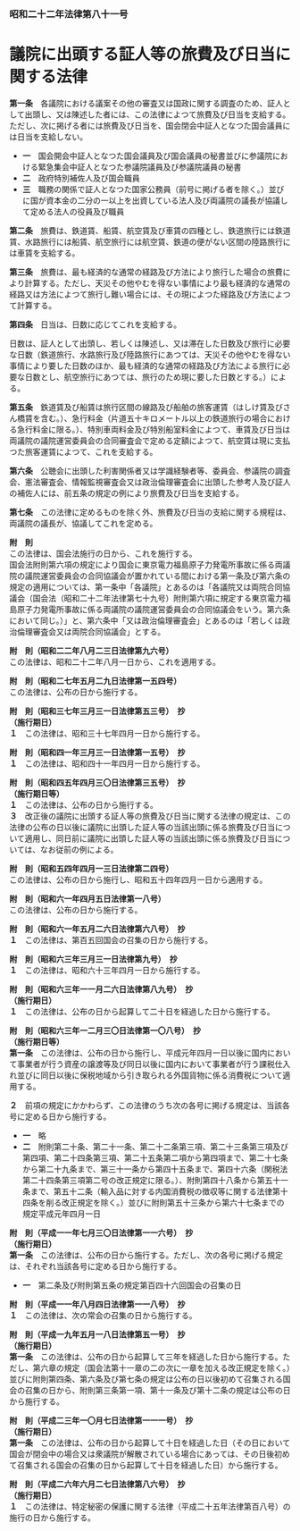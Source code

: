 ### 昭和二十二年法律第八十一号  
# 議院に出頭する証人等の旅費及び日当に関する法律  
  
**第一条**　各議院における議案その他の審査又は国政に関する調査のため、証人として出頭し、又は陳述した者には、この法律によつて旅費及び日当を支給する。ただし、次に掲げる者には旅費及び日当を、国会閉会中証人となつた国会議員には日当を支給しない。  
* **一**　国会開会中証人となつた国会議員及び国会議員の秘書並びに参議院における緊急集会中証人となつた参議院議員及び参議院議員の秘書  
* **二**　政府特別補佐人及び国会職員  
* **三**　職務の関係で証人となつた国家公務員（前号に掲げる者を除く。）並びに国が資本金の二分の一以上を出資している法人及び両議院の議長が協議して定める法人の役員及び職員  
  
**第二条**　旅費は、鉄道賃、船賃、航空賃及び車賃の四種とし、鉄道旅行には鉄道賃、水路旅行には船賃、航空旅行には航空賃、鉄道の便がない区間の陸路旅行には車賃を支給する。  
  
**第三条**　旅費は、最も経済的な通常の経路及び方法により旅行した場合の旅費により計算する。ただし、天災その他やむを得ない事情により最も経済的な通常の経路又は方法によつて旅行し難い場合には、その現によつた経路及び方法によつて計算する。  
  
**第四条**　日当は、日数に応じてこれを支給する。  
  
日数は、証人として出頭し、若しくは陳述し、又は滞在した日数及び旅行に必要な日数（鉄道旅行、水路旅行及び陸路旅行にあつては、天災その他やむを得ない事情により要した日数のほか、最も経済的な通常の経路及び方法による旅行に必要な日数とし、航空旅行にあつては、旅行のため現に要した日数とする。）による。  
  
**第五条**　鉄道賃及び船賃は旅行区間の線路及び船舶の旅客運賃（はしけ賃及びさん橋賃を含む。）、急行料金（片道五十キロメートル以上の鉄道旅行の場合における急行料金に限る。）、特別車両料金及び特別船室料金によつて、車賃及び日当は両議院の議院運営委員会の合同審査会で定める定額によつて、航空賃は現に支払つた旅客運賃によつて、これを支給する。  
  
**第六条**　公聴会に出頭した利害関係者又は学識経験者等、委員会、参議院の調査会、憲法審査会、情報監視審査会又は政治倫理審査会に出頭した参考人及び証人の補佐人には、前五条の規定の例により旅費及び日当を支給する。  
  
**第七条**　この法律に定めるものを除く外、旅費及び日当の支給に関する規程は、両議院の議長が、協議してこれを定める。  
  
**附　則**  
この法律は、国会法施行の日から、これを施行する。  
国会法附則第六項の規定により国会に東京電力福島原子力発電所事故に係る両議院の議院運営委員会の合同協議会が置かれている間における第一条及び第六条の規定の適用については、第一条中「各議院」とあるのは「各議院又は両院合同協議会（国会法（昭和二十二年法律第七十九号）附則第六項に規定する東京電力福島原子力発電所事故に係る両議院の議院運営委員会の合同協議会をいう。第六条において同じ。）」と、第六条中「又は政治倫理審査会」とあるのは「若しくは政治倫理審査会又は両院合同協議会」とする。  
  
**附　則（昭和二二年八月二三日法律第九六号）**  
この法律は、昭和二十二年八月一日から、これを適用する。  
  
**附　則（昭和二七年五月二九日法律第一五四号）**  
この法律は、公布の日から施行する。  
  
**附　則（昭和三七年三月三一日法律第五三号）　抄**  
**（施行期日）**  
**１**　この法律は、昭和三十七年四月一日から施行する。  
  
**附　則（昭和四一年三月三一日法律第一五号）　抄**  
**１**　この法律は、昭和四十一年四月一日から施行する。  
  
**附　則（昭和四五年四月三〇日法律第三五号）　抄**  
**（施行期日等）**  
**１**　この法律は、公布の日から施行する。  
**３**　改正後の議院に出頭する証人等の旅費及び日当に関する法律の規定は、この法律の公布の日以後に議院に出頭した証人等の当該出頭に係る旅費及び日当について適用し、同日前に議院に出頭した証人等の当該出頭に係る旅費及び日当については、なお従前の例による。  
  
**附　則（昭和五四年四月一三日法律第二四号）**  
この法律は、公布の日から施行し、昭和五十四年四月一日から適用する。  
  
**附　則（昭和六一年四月五日法律第一八号）**  
この法律は、公布の日から施行する。  
  
**附　則（昭和六一年五月二六日法律第六八号）　抄**  
**１**　この法律は、第百五回国会の召集の日から施行する。  
  
**附　則（昭和六三年三月三一日法律第九号）　抄**  
**１**　この法律は、昭和六十三年四月一日から施行する。  
  
**附　則（昭和六三年一一月二六日法律第八九号）　抄**  
**（施行期日）**  
**１**　この法律は、公布の日から起算して二十日を経過した日から施行する。  
  
**附　則（昭和六三年一二月三〇日法律第一〇八号）　抄**  
**（施行期日等）**  
**第一条**　この法律は、公布の日から施行し、平成元年四月一日以後に国内において事業者が行う資産の譲渡等及び同日以後に国内において事業者が行う課税仕入れ並びに同日以後に保税地域から引き取られる外国貨物に係る消費税について適用する。  
  
**２**　前項の規定にかかわらず、この法律のうち次の各号に掲げる規定は、当該各号に定める日から施行する。  
* **一**　略  
* **二**　附則第二十条、第二十一条、第二十二条第三項、第二十三条第三項及び第四項、第二十四条第三項、第二十五条第二項から第四項まで、第二十七条から第二十九条まで、第三十一条から第四十五条まで、第四十六条（関税法第二十四条第三項第二号の改正規定に限る。）、附則第四十八条から第五十一条まで、第五十二条（輸入品に対する内国消費税の徴収等に関する法律第十四条を削る改正規定を除く。）並びに附則第五十三条から第六十七条までの規定平成元年四月一日  
  
**附　則（平成一一年七月三〇日法律第一一六号）　抄**  
**（施行期日）**  
**第一条**　この法律は、公布の日から施行する。ただし、次の各号に掲げる規定は、それぞれ当該各号に定める日から施行する。  
* **一**　第二条及び附則第五条の規定第百四十六回国会の召集の日  
  
**附　則（平成一一年八月四日法律第一一八号）　抄**  
**１**　この法律は、次の常会の召集の日から施行する。  
  
**附　則（平成一九年五月一八日法律第五一号）　抄**  
**（施行期日）**  
**第一条**　この法律は、公布の日から起算して三年を経過した日から施行する。ただし、第六章の規定（国会法第十一章の二の次に一章を加える改正規定を除く。）並びに附則第四条、第六条及び第七条の規定は公布の日以後初めて召集される国会の召集の日から、附則第三条第一項、第十一条及び第十二条の規定は公布の日から施行する。  
  
**附　則（平成二三年一〇月七日法律第一一一号）　抄**  
**（施行期日）**  
**第一条**　この法律は、公布の日から起算して十日を経過した日（その日において国会が閉会中の場合又は衆議院が解散されている場合にあっては、その日後初めて召集される国会の召集の日から起算して十日を経過した日）から施行する。  
  
**附　則（平成二六年六月二七日法律第八六号）　抄**  
**（施行期日）**  
**１**　この法律は、特定秘密の保護に関する法律（平成二十五年法律第百八号）の施行の日から施行する。  
  
